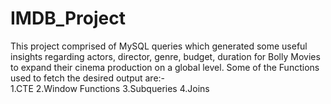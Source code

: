 # IMDB_Project
This project comprised of MySQL queries which generated some useful insights regarding actors, director, genre, budget, duration for Bolly Movies to expand their cinema production on a global  level.
Some of the Functions used to fetch the desired output are:-  
1.CTE 
2.Window Functions
3.Subqueries
4.Joins
